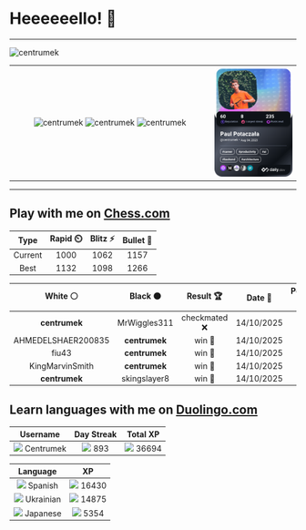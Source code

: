 # Heeeeeello! 👋

----

<div>
    <img
        src="https://komarev.com/ghpvc/?username=centrumek&label=visitors&color=0e75b6&style=flat"
        alt="centrumek"
    />
</div>

<table>
  <tbody>
    <tr>
      <td align="center" width="70%" colspan="2">
        <img 
            src="https://github-readme-stats.vercel.app/api?username=centrumek&show_icons=true&count_private=true&theme=dark&hide_border=true&hide=issues,contribs&bg_color=00000000"
            alt="centrumek"
          />
        <img
            src="https://github-readme-stats.vercel.app/api/top-langs/?username=centrumek&layout=compact&hide_border=true&theme=dark&bg_color=00000000&langs_count=6&exclude_repo=air-statistic-app"
            alt="centrumek"
        />
        <img 
            src="https://github-readme-streak-stats.herokuapp.com?user=centrumek&theme=dark&hide_border=true&background=FFFFFF00"
            alt="centrumek"
        />
      </td>
      <td width="30%" rowspan="2">
        <a href="https://app.daily.dev/centrumek">
          <img
            src="./devcard.png"
            alt="centrumek"
          />
        </a>
      </td>
    </tr>
  </tbody>
</table>

---

## Play with me on [Chess.com](https://www.chess.com/member/centrumek)

<div align="center">
<!--START_SECTION:chessStats-->
<!-- Automatically generated with https://github.com/Balastrong/chess-stats-action -->

| Type | Rapid ⏲️ | Blitz ⚡ | Bullet 🔫 |
|:---:|:---:|:---:|:---:|
| Current | 1000 | 1062 | 1157 |
| Best | 1132 | 1098 | 1266 |

| White ⚪ | Black ⚫ | Result 🏆 | Date 📅 | Position 🗺️ | Type 🕕 |
|:---:|:---:|:---:|:---:|:---:|:---:|
| **centrumek** | MrWiggles311 | checkmated ❌ | 14/10/2025 | <a href="http://www.ee.unb.ca/cgi-bin/tervo/fen.pl?select=r4rk1/1pb2ppp/4p3/8/P1n1p1P1/4B3/2P1NP1q/R2Q1RK1 w - - 2 26">Link</a> | Blitz |
| AHMEDELSHAER200835 | **centrumek** | win 🥇 | 14/10/2025 | <a href="http://www.ee.unb.ca/cgi-bin/tervo/fen.pl?select=8/8/3p4/5kBp/6p1/5pP1/2r2K1P/1R6 w - - 4 44">Link</a> | Blitz |
| fiu43 | **centrumek** | win 🥇 | 14/10/2025 | <a href="http://www.ee.unb.ca/cgi-bin/tervo/fen.pl?select=8/1Q1qkp2/8/1pp5/p2pP3/1P1P1P2/PKP4q/8 w - - 12 50">Link</a> | Blitz |
| KingMarvinSmith | **centrumek** | win 🥇 | 14/10/2025 | <a href="http://www.ee.unb.ca/cgi-bin/tervo/fen.pl?select=2kb3r/7P/p3p3/1pP1q1pR/4b1P1/2N1p3/PPB5/2K2Q2 w - - 2 37">Link</a> | Blitz |
| **centrumek** | skingslayer8 | win 🥇 | 14/10/2025 | <a href="http://www.ee.unb.ca/cgi-bin/tervo/fen.pl?select=5rk1/p3p2p/1p4p1/4Pp2/1pQ5/4P3/2P4P/1R3RK1 b - - 0 28">Link</a> | Blitz |

<!--END_SECTION:chessStats-->
</div>

## Learn languages with me on [Duolingo.com](https://www.duolingo.com/profile/Centrumek)

<div align="center">
<!--START_SECTION:duolingoStats-->
<!-- Automatically generated with https://github.com/centrumek/duolingo-readme-stats-->

| Username | Day Streak | Total XP |
|:---:|:---:|:---:|
| <img src="https://raw.githubusercontent.com/centrumek/duolingo-readme-stats/main/assets/duolingo.png" height="12"> Centrumek | <img src="https://raw.githubusercontent.com/centrumek/duolingo-readme-stats/main/assets/streakinactive.svg" height="12"> 893 | <img src="https://raw.githubusercontent.com/centrumek/duolingo-readme-stats/main/assets/xp.svg" height="12"> 36694 |

| Language | XP |
|:---:|:---:|
| <img src="https://raw.githubusercontent.com/centrumek/duolingo-readme-stats/main/assets/langs/spanish.svg" height="12"> Spanish | <img src="https://raw.githubusercontent.com/centrumek/duolingo-readme-stats/main/assets/xp.svg" height="12"> 16430 |
| <img src="https://raw.githubusercontent.com/centrumek/duolingo-readme-stats/main/assets/langs/ukrainian.svg" height="12"> Ukrainian | <img src="https://raw.githubusercontent.com/centrumek/duolingo-readme-stats/main/assets/xp.svg" height="12"> 14875 |
| <img src="https://raw.githubusercontent.com/centrumek/duolingo-readme-stats/main/assets/langs/japanese.svg" height="12"> Japanese | <img src="https://raw.githubusercontent.com/centrumek/duolingo-readme-stats/main/assets/xp.svg" height="12"> 5354 |

<!--END_SECTION:duolingoStats-->
</div>
<!--
**centrumek/centrumek** is a ✨ _special_ ✨ repository because its `README.md` (this file) appears on your GitHub profile.

Here are some ideas to get you started:

- 🔭 I’m currently working on ...
- 🌱 I’m currently learning ...
- 👯 I’m looking to collaborate on ...
- 🤔 I’m looking for help with ...
- 💬 Ask me about ...
- 📫 How to reach me: ...
- 😄 Pronouns: ...
- ⚡ Fun fact: ...
-->
